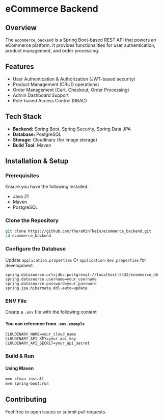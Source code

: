 # eCommerce Backend

## Overview
The `ecommerce_backend` is a Spring Boot-based REST API that powers an eCommerce platform. It provides functionalities for user authentication, product management, and order processing.

## Features
- User Authentication & Authorization (JWT-based security)
- Product Management (CRUD operations)
- Order Management (Cart, Checkout, Order Processing)
- Admin Dashboard Support
- Role-based Access Control (RBAC)

## Tech Stack
- **Backend:** Spring Boot, Spring Security, Spring Data JPA
- **Database:** PostgreSQL
- **Storage:** Cloudinary (for image storage)
- **Build Tool:** Maven

## Installation & Setup

### Prerequisites
Ensure you have the following installed:
- Java 21
- Maven
- PostgreSQL

### Clone the Repository
```sh
git clone https://github.com/ThuraMinThein/ecommerce_backend.git
cd ecommerce_backend
```

### Configure the Database
Update `application.properties` Or `application-dev.properties` for development:
```properties
spring.datasource.url=jdbc:postgresql://localhost:5432/ecommerce_db
spring.datasource.username=your_username
spring.datasource.password=your_password
spring.jpa.hibernate.ddl-auto=update
```

### ENV File
Create a `.env` file  with the following content
#### You can reference from `.env.example`
```properties
CLOUDINARY_NAME=your_cloud_name
CLOUDINARY_API_KEY=your_api_key
CLOUDINARY_API_SECRET=your_api_secret
```

### Build & Run
#### Using Maven
```sh
mvn clean install
mvn spring-boot:run
```

## Contributing
Feel free to open issues or submit pull requests.